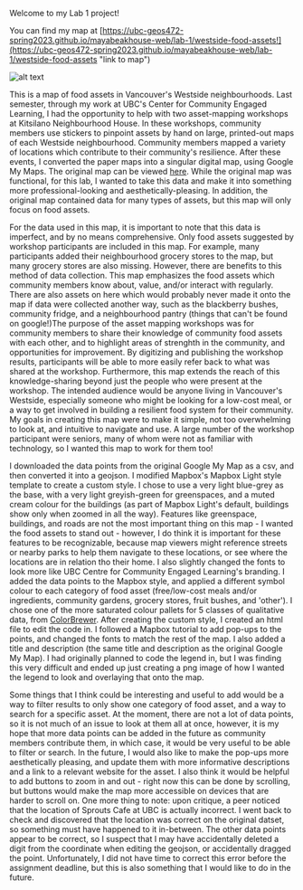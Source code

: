 Welcome to my Lab 1 project!

You can find my map at [https://ubc-geos472-spring2023.github.io/mayabeakhouse-web/lab-1/westside-food-assets!](https://ubc-geos472-spring2023.github.io/mayabeakhouse-web/lab-1/westside-food-assets "link to map")

![alt text](https://ubc-geos472-spring2023.github.io/mayabeakhouse-web/lab-1/food-asset-map-screenshot.png "screenshot of map")

This is a map of food assets in Vancouver's Westside neighbourhoods. Last semester, through my work at UBC's Center for Community Engaged Learning, I had the opportunity to help with two asset-mapping workshops at Kitsilano Neighbourhood House. In these workshops, community members use stickers to pinpoint assets by hand on large, printed-out maps of each Westside neighbourhood. Community members mapped a variety of locations which contribute to their community's resilience. After these events, I converted the paper maps into a singular digital map, using Google My Maps. The original map can be viewed [here](https://www.google.com/maps/d/viewer?mid=1jAnHow_6mJTe-SMInLCTOGm7eXybwBM&ll=49.24869535560273%2C-123.13576499785472&z=12). While the original map was functional, for this lab, I wanted to take this data and make it into something more professional-looking and aesthetically-pleasing. In addition, the original map contained data for many types of assets, but this map will only focus on food assets. 

For the data used in this map, it is important to note that this data is imperfect, and by no means comprehensive. Only food assets suggested by workshop participants are included in this map. For example, many participants added their neighbourhood grocery stores to the map, but many grocery stores are also missing. However, there are benefits to this method of data collection. This map emphasizes the food assets which community members know about, value, and/or interact with regularly. There are also assets on here which would probably never made it onto the map if data were collected another way, such as the blackberry bushes, community fridge, and a neighbourhood pantry (things that can't be found on google!)The purpose of the asset mapping workshops was for community members to share their knowledge of community food assets with each other, and to highlight areas of strenghth in the community, and opportunities for improvement. By digitizing and publishing the workshop results, participants  will be able to more easily refer back to what was shared at the workshop. Furthermore, this map extends the reach of this knowledge-sharing beyond just the people who were present at the workshop. The intended audience would be anyone living in Vancouver's Westside, especially someone who might be looking for a low-cost meal, or a way to get involved in building a resilient food system for their community. My goals in creating this map were to make it simple, not too overwhelming to look at, and intuitive to navigate and use. A large number of the workshop participant were seniors, many of whom were not as familiar with technology, so I wanted this map to work for them too!

I downloaded the data points from the original Google My Map as a csv, and then converted it into a geojson. I modified Mapbox's Mapbox Light style template to create a custom style. I chose to use a very light blue-grey as the base, with a very light greyish-green for greenspaces, and a muted cream colour for the buildings (as part of Mapbox Light's default, buildings show only when zoomed in all the way). Features like greenspace, buildings, and roads are not the most important thing on this map - I wanted the food assets to stand out - however, I do think it is important for these features to be recognizable, because map viewers might reference streets or nearby parks to help them navigate to these locations, or see where the locations are in relation tho their home. I also slightly changed the fonts to look more like UBC Centre for Community Engaged Learning's branding. I added the data points to the Mapbox style, and applied a different symbol colour to each category of food asset (free/low-cost meals and/or ingredients, community gardens, grocery stores, fruit bushes, and 'other'). I chose one of the more saturated colour pallets for 5 classes of qualitative data, from [ColorBrewer](https://colorbrewer2.org/). After creating the custom style, I created an html file to edit the code in. I followed a Mapbox tutorial to add pop-ups to the points, and changed the fonts to match the rest of the map. I also added a title and description (the same title and description as the original Google My Map). I had originally planned to code the legend in, but I was finding this very difficult and ended up just creating a png image of how I wanted the legend to look and overlaying that onto the map. 

Some things that I think could be interesting and useful to add would be a way to filter results to only show one category of food asset, and a way to search for a specific asset. At the moment, there are not a lot of data points, so it is not much of an issue to look at them all at once, however, it is my hope that more data points can be added in the future as community members contribute them, in which case, it would be very useful to be able to filter or search. In the future, I would also like to make the pop-ups more aesthetically pleasing, and update them with more informative descriptions and a link to a relevant website for the asset. I also think it would be helpful to add buttons to zoom in and out - right now this can be done by scrolling, but buttons would make the map more accessible on devices that are harder to scroll on. One more thing to note: upon critique, a peer noticed that the location of Sprouts Cafe at UBC is actually incorrect. I went back to check and discovered that the location was correct on the original datset, so something must have happened to it in-between. The other data points appear to be correct, so I suspect that I may have accidentally deleted a digit from the coordinate when editing the geojson, or accidentally dragged the point. Unfortunately, I did not have time to correct this error before the assignment deadline, but this is also something that I would like to do in the future. 
